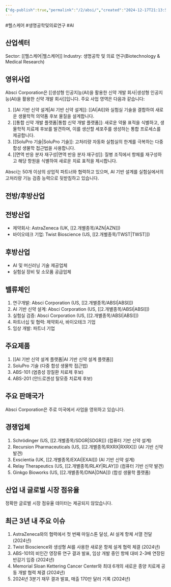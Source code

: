```yaml
---
{"dg-publish":true,"permalink":"/2/absi/","created":"2024-12-17T21:13:53.458+09:00","updated":"2025-07-29T21:37:04.244+09:00"}
---
```


#헬스케어 #생명공학및의료연구 #AI 

## 산업섹터

Sector: [[헬스케어\|헬스케어]]
Industry: 생명공학 및 의료 연구(Biotechnology & Medical Research)

## 영위사업

Absci Corporation은 [[생성형 인공지능(AI)을 활용한 신약 개발 회사\|생성형 인공지능(AI)을 활용한 신약 개발 회사]]입니다. 주요 사업 영역은 다음과 같습니다:

1. [[AI 기반 신약 설계\|AI 기반 신약 설계]]: [[AI\|AI]]와 실험실 기술을 결합하여 새로운 생물학적 의약품 후보 물질을 설계합니다.
2. [[통합 신약 개발 플랫폼\|통합 신약 개발 플랫폼]]: 새로운 약물 표적을 식별하고, 생물학적 치료제 후보를 발견하며, 이를 생산할 세포주를 생성하는 통합 프로세스를 제공합니다.
3. [[SoluPro 기술\|SoluPro 기술]]: 고처리량 자동화 실험실의 한계를 극복하는 다중 합성 생물학 접근법을 사용합니다.
4. [[면역 반응 분자 재구성\|면역 반응 분자 재구성]]: 질병 조직에서 항체를 재구성하고 해당 항원을 식별하여 새로운 치료 표적을 제시합니다.

Absci는 50개 이상의 상업적 파트너와 협력하고 있으며, AI 기반 설계를 실험실에서의 고처리량 기능 검증 능력으로 뒷받침하고 있습니다.

## 전방/후방산업

## 전방산업

- 제약회사: AstraZeneca (UK, [[2.개별종목/AZN\|AZN]])
- 바이오테크 기업: Twist Bioscience (US, [[2.개별종목/TWST\|TWST]])

## 후방산업

- AI 및 머신러닝 기술 제공업체
- 실험실 장비 및 소모품 공급업체

## 밸류체인

1. 연구개발: Absci Corporation (US, [[2.개별종목/ABSI\|ABSI]])
2. AI 기반 신약 설계: Absci Corporation (US, [[2.개별종목/ABSI\|ABSI]])
3. 실험실 검증: Absci Corporation (US, [[2.개별종목/ABSI\|ABSI]])
4. 파트너십 및 협력: 제약회사, 바이오테크 기업
5. 임상 개발: 파트너 기업

## 주요제품

1. [[AI 기반 신약 설계 플랫폼\|AI 기반 신약 설계 플랫폼]]
2. SoluPro 기술 (다중 합성 생물학 접근법)
3. ABS-101 (염증성 장질환 치료제 후보)
4. ABS-201 (안드로겐성 탈모증 치료제 후보)

## 주요 판매국가

Absci Corporation은 주로 미국에서 사업을 영위하고 있습니다.

## 경쟁업체

1. Schrödinger (US, [[2.개별종목/SDGR\|SDGR]]) (컴퓨터 기반 신약 설계)
2. Recursion Pharmaceuticals (US, [[2.개별종목/RXRX\|RXRX]]) (AI 기반 신약 발견)
3. Exscientia (UK, [[2.개별종목/EXAI\|EXAI]]) (AI 기반 신약 설계)
4. Relay Therapeutics (US, [[2.개별종목/RLAY\|RLAY]]) (컴퓨터 기반 신약 발견)
5. Ginkgo Bioworks (US, [[2.개별종목/DNA\|DNA]]) (합성 생물학 플랫폼)

## 산업 내 글로벌 시장 점유율

정확한 글로벌 시장 점유율 데이터는 제공되지 않았습니다.

## 최근 3년 내 주요 이슈

1. AstraZeneca와의 협력에서 첫 번째 마일스톤 달성, AI 설계 항체 서열 전달 (2024년)
2. Twist Bioscience와 생성형 AI를 사용한 새로운 항체 설계 협력 체결 (2024년)
3. ABS-101의 비인간 영장류 연구 결과 발표, 임상 개발 중인 항체 대비 2-3배 연장된 반감기 입증 (2024년)
4. Memorial Sloan Kettering Cancer Center와 최대 6개의 새로운 종양 치료제 공동 개발 협력 체결 (2024년)
5. 2024년 3분기 재무 결과 발표, 매출 170만 달러 기록 (2024년)